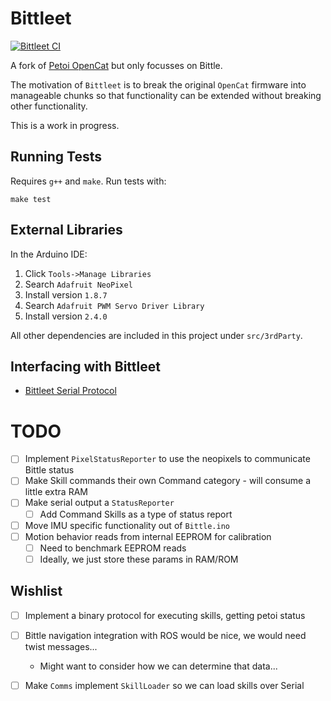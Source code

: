 # Bittleet
[![Bittleet CI](https://github.com/leetnz/Bittleet/actions/workflows/actions.yml/badge.svg)](https://github.com/leetnz/Bittleet/actions/workflows/c-cpp.yml)

A fork of [Petoi OpenCat](https://github.com/PetoiCamp/OpenCat) but only focusses on Bittle.

The motivation of `Bittleet` is to break the original `OpenCat` firmware into manageable chunks so that functionality can be extended without breaking other functionality.

This is a work in progress.

## Running Tests

Requires `g++` and `make`. Run tests with:

```
make test
```

## External Libraries

In the Arduino IDE:
1. Click `Tools->Manage Libraries`
2. Search `Adafruit NeoPixel`
3. Install version `1.8.7`
4. Search `Adafruit PWM Servo Driver Library`
5. Install version `2.4.0`

All other dependencies are included in this project under `src/3rdParty`.

## Interfacing with Bittleet

* [Bittleet Serial Protocol](https://github.com/leetnz/Bittleet/wiki/Bittleet-Communication-Protocol)


# TODO

- [ ] Implement `PixelStatusReporter` to use the neopixels to communicate Bittle status 
- [ ] Make Skill commands their own Command category - will consume a little extra RAM
- [ ] Make serial output a `StatusReporter`
    - [ ] Add Command Skills as a type of status report
- [ ] Move IMU specific functionality out of `Bittle.ino`
- [ ] Motion behavior reads from internal EEPROM for calibration
    - [ ] Need to benchmark EEPROM reads
    - [ ] Ideally, we just store these params in RAM/ROM

## Wishlist
- [ ] Implement a binary protocol for executing skills, getting petoi status
- [ ] Bittle navigation integration with ROS would be nice, we would need twist messages... 
    - Might want to consider how we can determine that data...
- [ ] Make `Comms` implement `SkillLoader` so we can load skills over Serial


